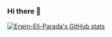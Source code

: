 ### Hi there 👋

<!--
**Erwin-Eli-Parada/Erwin-Eli-Parada** is a ✨ _special_ ✨ repository because its `README.md` (this file) appears on your GitHub profile.

Here are some ideas to get you started:

- 🔭 I’m currently working on ...
- 🌱 I’m currently learning ...
- 👯 I’m looking to collaborate on ...
- 🤔 I’m looking for help with ...
- 💬 Ask me about ...
- 📫 How to reach me: ...
- 😄 Pronouns: ...
- ⚡ Fun fact: ...
-->

[![Erwin-Eli-Parada's GitHub stats](https://github-readme-stats.vercel.app/api?username=Erwin-Eli-Parada)](https://github.com/Erwin-Eli-Parada/github-readme-stats)
